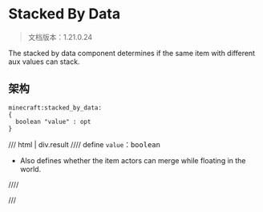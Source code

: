 # Stacked By Data

> 文档版本：1.21.0.24

The stacked by data component determines if the same item with different aux values can stack.

## 架构

```mcschema
minecraft:stacked_by_data:
{
  boolean "value" : opt
}

```

/// html | div.result
//// define
`value`：<samp>boolean</samp>

- Also defines whether the item actors can merge while floating in the world.


////


///

